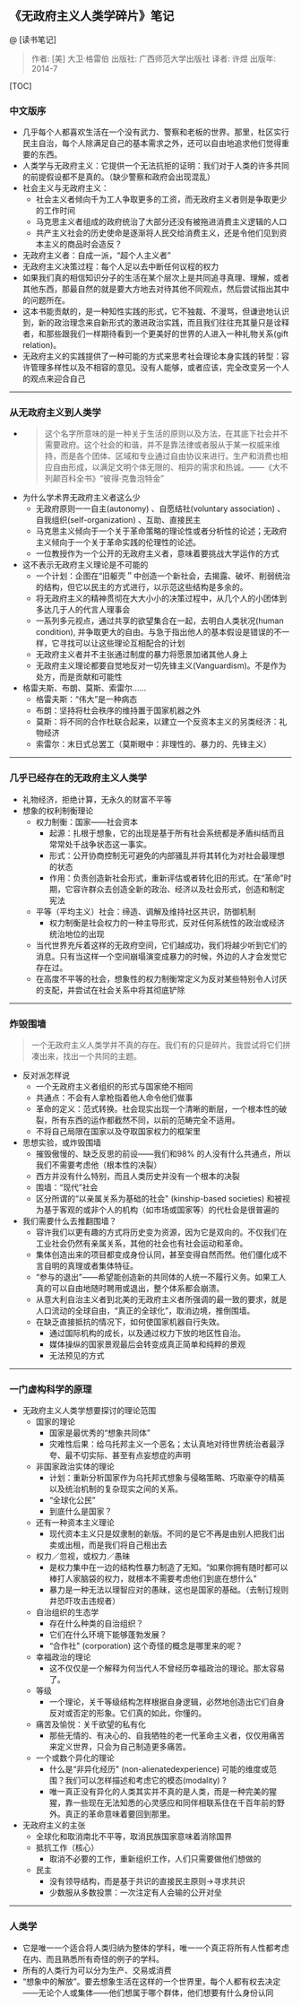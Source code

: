                                                                                                                                                      
## 《无政府主义人类学碎片》笔记

@ [读书笔记]

> 作者: [美] 大卫·格雷伯
出版社: 广西师范大学出版社
译者: 许煜
出版年: 2014-7

[TOC]

### **中文版序**
- 几乎每个人都喜欢生活在一个没有武力、警察和老板的世界。那里，杜区实行民主自治，每个人除满足自己的基本需求之外，还可以自由地追求他们觉得重要的东西。
- 人类学与无政府主义：它提供一个无法抗拒的证明：我们对于人类的许多共同的前提假设都不是真的。（缺少警察和政府会出现混乱）
- 社会主义与无政府主义：
	- 社会主义者倾向千为工人争取更多的工资，而无政府主义者则是争取更少的工作时间
	- 马克思主义者组成的政府统治了大部分还没有被拖进消费主义逻辑的人口
	- 共产主义社会的历史使命是逐渐将人民交给消费主义，还是令他们见到资本主义的商品时会造反？
- 无政府主义者：自成一派，“超个人主义者”
- 无政府主义决策过程：每个人足以去中断任何议程的权力
- 如果我们真的相信知识分子的生活在某个层次上是共同追寻真理、理解，或者其他东西，那最自然的就是要大方地去对待其他不同观点，然后尝试指出其中的问题所在。
- 这本书能贡献的，是一种知性实践的形式，它不独裁、不漫骂，但谦逊地认识到，新的政治理念来自新形式的激进政治实践，而且我们往往充其量只是诠释者，和那些跟我们一样期待看到一个更美好的世界的人进入一种礼物关系(gift relation)。
- 无政府主义的实践提供了一种可能的方式来思考社会理论本身实践的转型：容许管理多样性以及不相容的意见。没有人能够，或者应该，完全改变另一个人的观点来迎合自己

---------
### **从无政府主义到人类学**
- >这个名字所意味的是一种关于生活的原则以及方法，在其底下社会并不需要政府。这个社会的和谐，并不是靠法律或者服从于某一权威来维持，而是各个团体、区域和专业通过自由协议来进行。生产和消费也相应自由形成，以满足文明个体无限的、相异的需求和热诚。——《大不列颠百科全书》“彼得·克鲁泡特金”
- 为什么学术界无政府主义者这么少
	- 无政府原则一一自主(autonomy) 、自愿结社(voluntary association) 、自我组织(self-organization) 、互助、直接民主
	- 马克思主义倾向于一个关于革命策略的理论性或者分析性的论述；无政府主义倾向于一个关于革命实践的伦理性的论述。
	- 一位教授作为一个公开的无政府主义者，意味着要挑战大学运作的方式
- 这不表示无政府主义理论是不可能的
	- 一个计划：企图在“旧躯壳＂中创造一个新社会，去揭露、破坏、削弱统治的结构，但它以民主的方式进行，以示范这些结构是多余的。
	- 将无政府主义的精神贯彻在大大小小的决策过程中，从几个人的小团体到多达几于人的代言人理事会
	- 一系列多元视点，通过共享的欲望集合在一起，去明白人类状况(human condition), 并争取更大的自由。与急于指出他人的基本假设是错误的不一样，它寻找可以让这些理论互相配合的计划
	- 无政府主义者并不主张通过制度的暴力将愿景加诸其他人身上
	- 无政府主义理论都要自觉地反对一切先锋主义(Vanguardism)。不是作为处方，而是贡献和可能性
- 格雷夫斯、布朗、莫斯、索雷尔……
	- 格雷夫斯：“伟大”是一种病态
	- 布朗：坚持将杜会秩序的维持置于国家机器之外
	- 莫斯：将不同的合作杜联合起来，以建立一个反资本主义的另类经济：礼物经济
	- 索雷尔：末日式总罢工（莫斯眼中：非理性的、暴力的、先锋主义）

---------
### **几乎已经存在的无政府主义人类学**
- 礼物经济，拒绝计算，无永久的财富不平等
- 想象的权利制衡理论
	- 权力制衡：国家——社会资本
		- 起源：扎根于想象，它的出现是基于所有社会系统都是矛盾纠结而且常常处千战争状态这一事实。
		- 形式：公开协商控制无可避免的内部骚乱并将其转化为对社会最理想的状态
		- 作用：负责创造新社会形式，重新评估或者转化旧的形式。在“革命”时期，它容许群众去创造全新的政治、经济以及社会形式，创造和制定宪法
	- 平等（平均主义）社会：缔造、调解及维持社区共识，防御机制
		- 权力制衡是社会权力的一种主导形式，反对任何系统性的政治或经济统治地位的出现
	- 当代世界充斥着这样的无政府空间，它们越成功，我们将越少听到它们的消息。只有当这样一个空间崩塌演变成暴力的时候，外边的人才会发觉它存在过。
	- 在高度不平等的社会，想象性的权力制衡常定义为反对某些特别令人讨厌的支配，并尝试在社会关系中将其彻底铲除

---------
### **炸毁围墙**
>一个无政府主义人类学并不真的存在。我们有的只是碎片。我尝试将它们拼凑出来，找出一个共同的主题。

- 反对派怎样说
	- 一个无政府主义者组织的形式与国家绝不相同
	- 共通点：不会有人拿枪指着他人命令他们做事
	- 革命的定义：范式转换。社会现实出现一个清晰的断层，一个根本性的破裂，所有东西的运作都截然不同，以前的范畴完全不适用。
	- 不将自己局限在国家以及夺取国家权力的框架里
- 思想实验，或炸毁围墙
	- 摧毁傲慢的、缺乏反思的前设——我们和98% 的人没有什么共通点，所以我们不需要考虑他（根本性的决裂）
	- 西方并没有什么特别，而且人类历史并没有一个根本的决裂
	- 围墙：“现代”社会
	- 区分所谓的“以亲属关系为基础的社会" (kinship-based societies) 和被视为基于客观的或非个人的机构（如市场或国家等）的代杜会是很普遍的
- 我们需要什么去推翻围墙？
	- 容许我们以更有趣的方式将历史变为资源，因为它是双向的。不仅我们在工业社会仍然有亲属关系，其他的社会也有社会运动和革命。
	- 集体创造出来的项目都变成身份认同，甚至变得自然而然。他们僵化成不言自明的真理或者集体特征。
	- “参与的退出”——希望能创造新的共同体的人统一不履行义务。如果工人真的可以自由地随时聘用或退出，整个体系都会崩溃。
	- 从意大利自治主义者到北美的无政府主义者所强调的最一致的要求，就是人口流动的全球自由，“真正的全球化”，取消边境，推倒围墙。
	- 在缺乏直接抵抗的情况下，如何使国家机器自行失效。
		- 通过国际机构的成长，以及通过权力下放的地区性自治。
		- 媒体操纵的国家景观最后会转变成真正简单和纯粹的景观
		- 无法预见的方式

---------
### **一门虚构科学的原理**
- 无政府主义人类学想要探讨的理论范围
	- 国家的理论
		- 国家是最优秀的“想象共同体”
		- 灾难性后果：给乌托邦主义一个恶名；太认真地对待世界统治者最浮夸、最不切实际、甚至有点妄想症的声明
	- 非国家政治实体的理论
		- 计划：重新分析国家作为乌托邦式想象与侵略策略、巧取豪夺的精英以及统治机制的复杂现实之间的关系。
		- “全球化公民”
		- 到底什么是国家？
	- 还有一种资本主义理论
		- 现代资本主义只是奴隶制的新版。不同的是它不再是由别人把我们出卖或出租，而是我们将自己租出去
	- 权力／忽视，或权力／愚昧
		- 是权力集中在一边的结构性暴力制造了无知。“如果你拥有随时都可以棒打人家脑袋的权力，就根本不需要考虑他们到底在想什么”
		- 暴力是一种无法以理智应对的愚昧，这也是国家的基础。（去制订规则井恐吓攻击违规者）
	- 自治组织的生态学
		- 存在什么种类的自治组织？
		- 它们在什么环境下能够蓬勃发展？
		- “合作社" (corporation) 这个奇怪的概念是哪里来的呢？
	- 幸福政治的理论
		- 这不仅仅是一个解释为何当代人不曾经历幸福政治的理论。那太容易了。
	- 等级
		- 一个理论，关千等级结构怎样根据自身逻辑，必然地创造出它们自身反对或否定的形象。它们真的如此，你懂的。
	- 痛苦及愉悦：关千欲望的私有化
		- 那些无情的、有决心的、自我牺牲的老一代革命主义者，仅仅用痛苦来定义世界，只会为自己制造更多痛苦。
	- 一个或数个异化的理论
		- 什么是“非异化经历" (non-alienatedexperience) 可能的维度或范围？我们可以怎样描述和考虑它的模态(modality) ?
		- 唯一真正没有异化的人类其实并不真的是人类，而是一种完美的猩猩，靠一些现在无法知悉的心灵感应和同伴相联系住在千百年前的野外。真正的革命意味着要回到那里。
- 无政府主义的主张
	- 全球化和取消南北不平等，取消民族国家意味着消除国界
	- 抵抗工作（核心）
		- 取消不必要的工作，重新组织工作，人们只需要做他们想做的
	- 民主
		- 没有领导结构，而是基于共识的直接民主原则→寻求共识
		- 少数服从多数投票：一次注定有人会输的公开对垒

---------
### **人类学**
- 它是唯一一个适合将人类归纳为整体的学科，唯一一个真正将所有人性都考虑在内、而且熟悉所有奇怪的例子的学科。
- 所有的人类行为可以分为生产、交易或消费
- “想象中的解放”。要去想象生活在这样的一个世界里，每个人都有权去决定——无论个人或集体——他们想属于哪个群体，他们想要有什么身份认同
